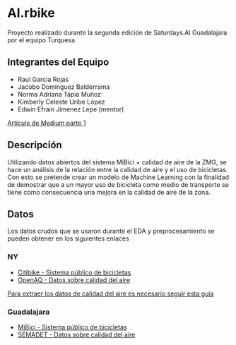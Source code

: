 # AI.rbike
Proyecto realizado durante la segunda edición de Saturdays.AI Guadalajara
por el equipo Turquesa.

## Integrantes del Equipo
- Raul Garcia Rojas
- Jacobo Domínguez Balderrama
- Norma Adriana Tapia Muñoz
- Kimberly Celeste Uribe López
- Edwin Efrain Jimenez Lepe (mentor)

[Artículo de Medium parte 1](https://medium.com/@kimberlyuribe/ai-rbike-renovar-el-enfoque-del-uso-de-bicicleta-a-través-del-análisis-de-datos-y-su-impacto-en-aff584116146)

## Descripción
Utilizando datos abiertos del sistema MiBici + calidad de aire de la ZMG, se hace un
análisis de la relación entre la calidad de aire y el uso de bicicletas. Con esto se pretende
crear un modelo de Machine Learning con la finalidad de demostrar que a un mayor uso
de bicicleta como medio de transporte se tiene como consecuencia una mejora en la
calidad de aire de la zona.

## Datos
Los datos crudos que se usaron durante el EDA y preprocesamiento se pueden obtener en los siguientes enlaces

### NY
- [Citibike - Sistema público de bicicletas](https://s3.amazonaws.com/tripdata/index.html)
- [OpenAQ - Datos sobre calidad del aire](http://openaq-data.s3.amazonaws.com/index.html) 

[Para extraer los datos de calidad del aire es necesario seguir esta guía](https://medium.com/@openaq/how-in-the-world-do-you-access-air-quality-data-older-than-90-days-on-the-openaq-platform-8562df519ecd)
### Guadalajara
- [MiBici  - Sistema público de bicicletas](https://www.mibici.net/es/datos-abiertos/)
- [SEMADET - Datos sobre calidad del aire](https://datos.jalisco.gob.mx/dataset/bases-de-datos-historicas-de-la-calidad-del-aire)

